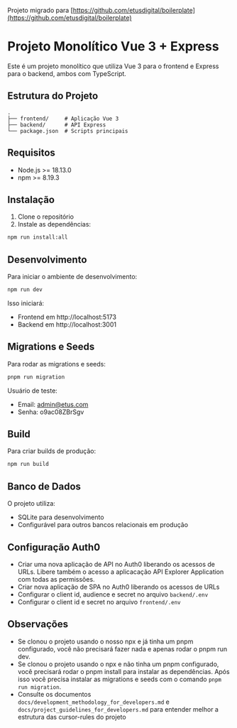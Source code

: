 Projeto migrado para [https://github.com/etusdigital/boilerplate](https://github.com/etusdigital/boilerplate)


# Projeto Monolítico Vue 3 + Express

Este é um projeto monolítico que utiliza Vue 3 para o frontend e Express para o backend, ambos com TypeScript.

## Estrutura do Projeto

```
.
├── frontend/     # Aplicação Vue 3
├── backend/      # API Express
└── package.json  # Scripts principais
```

## Requisitos

- Node.js >= 18.13.0
- npm >= 8.19.3

## Instalação

1. Clone o repositório
2. Instale as dependências:
```bash
npm run install:all
```

## Desenvolvimento

Para iniciar o ambiente de desenvolvimento:

```bash
npm run dev
```

Isso iniciará:
- Frontend em http://localhost:5173
- Backend em http://localhost:3001


## Migrations e Seeds

Para rodar as migrations e seeds:

```bash
pnpm run migration
```
Usuário de teste:
- Email: admin@etus.com
- Senha: o9ac08ZBrSgv


## Build

Para criar builds de produção:

```bash
npm run build
```

## Banco de Dados

O projeto utiliza:
- SQLite para desenvolvimento
- Configurável para outros bancos relacionais em produção

## Configuração Auth0

- Criar uma nova aplicação de API no Auth0 liberando os acessos de URLs. Libere também o acesso a aplicacação API Explorer Application com todas as permissões.
- Criar nova aplicação de SPA no Auth0 liberando os acessos de URLs
- Configurar o client id, audience e secret no arquivo `backend/.env`
- Configurar o client id e secret no arquivo `frontend/.env`


## Observações

- Se clonou o projeto usando o nosso npx e já tinha um pnpm configurado, você não precisará fazer nada e apenas rodar o pnpm run dev.
- Se clonou o projeto usando o npx e não tinha um pnpm configurado, você precisará rodar o pnpm install para instalar as dependências. Após isso você precisa instalar as migrations e seeds com o comando `pnpm run migration`.
- Consulte os documentos `docs/development_methodology_for_developers.md` e `docs/project_guidelines_for_developers.md` para entender melhor a estrutura das cursor-rules do projeto
